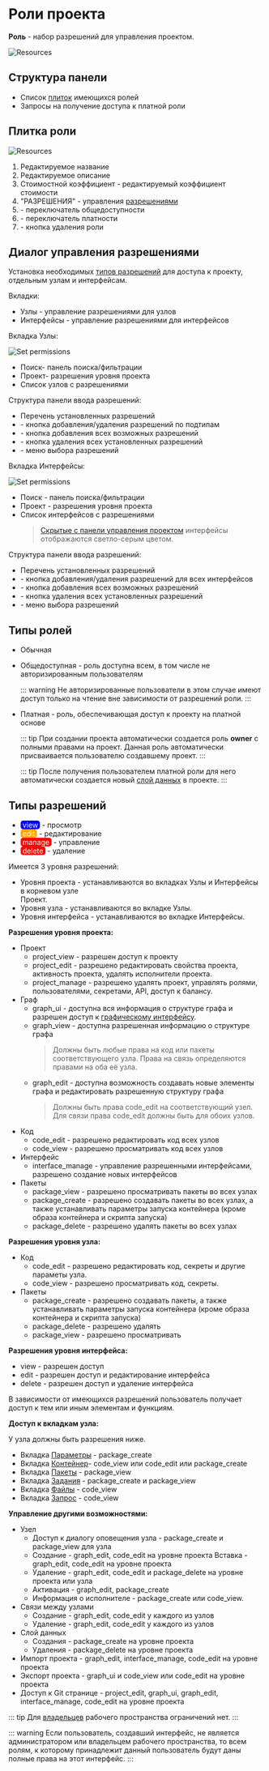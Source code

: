 # Роли проекта

**Роль** - набор разрешений для управления проектом.

![Resources](/images/common/permissions_roles.png)

## Структyра панели

- Список [плиток](#плитка-роли) имеющихся ролей
- <span class="iconify-inline" data-icon="mdi:account-alert"/> Запросы на получение доступа к платной роли

## Плитка роли

![Resources](/images/common/permissions_role_panel.png)

1. Редактируемое название
2. Редактируемое описание
3. Стоимостной коэффициент - редактируемый коэффициент стоимости
4. <span class="iconify-inline" data-icon="mdi:shield-edit"></span> "РАЗРЕШЕНИЯ" - управления [разрешениями](#типы-разрешении)
5. <span class="iconify-inline" data-icon="mdi:eye"></span> - переключатель общедоступности
6. <span class="iconify-inline" data-icon="mdi:currency-usd"></span> - переключатель платности
7. <span class="iconify-inline" data-icon="mdi:delete"></span> - кнопка удаления роли

## Диалог управления разрешениями

Установка необходимых [типов разрешений](#типы-разрешении) для доступа к проекту, отдельным узлам и интерфейсам.

Вкладки:

- <span class="iconify-inline" data-icon="mdi:view-module"/> Узлы - управление разрешениями для узлов
- <span class="iconify-inline" data-icon="mdi:view-dashboard-edit"/>Интерфейсы - управление разрешениями для интерфейсов

Вкладка <span class="iconify-inline" data-icon="mdi:view-module"/> Узлы:

![Set permissions](/images/common/permissions_role_set_permissions.png)

- <span class="iconify-inline" data-icon="mdi:magnify"/> Поиск- панель поиска/фильтрации
- <span class="iconify-inline" data-icon="mdi:sitemap"/> Проект- разрешения уровня проекта
- Список узлов с разрешениями

Структура панели ввода разрешений:

- Перечень установленных разрешений
- <span class="iconify-inline" data-icon="mdi:code-tags-check"></span> - кнопка добавления/удаления разрешений по подтипам
- <span class="iconify-inline" data-icon="mdi:check-all"></span> - кнопка добавления всех возможных разрешений
- <span class="iconify-inline" data-icon="mdi:close-circle"></span> - кнопка удаления всех установленных разрешений
- <span class="iconify-inline" data-icon="mdi:menu-down"></span> - меню выбора разрешений


Вкладка <span class="iconify-inline" data-icon="mdi:view-dashboard-edit"/>Интерфейсы:

![Set permissions](/images/common/permissions_role_set_permissions_interface.png)

- <span class="iconify-inline" data-icon="mdi:magnify"/> Поиск - панель поиска/фильтрации
- <span class="iconify-inline" data-icon="mdi:sitemap"/> Проект - разрешения уровня проекта
- Список интерфейсов с разрешениями
  > [Cкрытые с панели управления проектом][3] интерфейсы отображаются светло-серым цветом.

Структура панели ввода разрешений:

- Перечень установленных разрешений
- <span class="iconify-inline" data-icon="mdi:code-tags-check"></span> - кнопка добавления/удаления разрешений для всех интерфейсов
- <span class="iconify-inline" data-icon="mdi:check-all"></span> - кнопка добавления всех возможных разрешений
- <span class="iconify-inline" data-icon="mdi:close-circle"></span> - кнопка удаления всех установленных разрешений
- <span class="iconify-inline" data-icon="mdi:menu-down"></span> - меню выбора разрешений

## Типы ролей

- Обычная
- Общедоступная - роль доступна всем, в том числе не авторизированным пользователям

  ::: warning <span class="iconify" data-icon="emojione-v1:warning" style="color: #e7c000; font-size: 24px;"></span>
  Не авторизированные пользователи в этом случае имеют доступ только на чтение вне зависимости от разрешений роли.
  :::

- Платная - роль, обеспечивающая доступ к проекту на платной основе

  ::: tip <span class="iconify" data-icon="mdi:information" style="color: #42b983; font-size: 24px;"></span>
  При создании проекта автоматически создается роль **owner** с полными правами на проект. Данная роль автоматически присваивается пользователю создавшему проект.
  :::

  ::: tip <span class="iconify" data-icon="mdi:information" style="color: #42b983; font-size: 24px;"></span>
  После получения пользователем платной роли для него автоматически создается новый [слой данных][1] в проекте.
  :::

## Типы разрешений

- <span style="background-color: blue; color: white; border-radius: 5px;">&nbsp;view&nbsp;</span> - просмотр
- <span style="background-color: orange; color: white; border-radius: 5px;">&nbsp;edit&nbsp;</span> - редактирование
- <span style="background-color: red; color: white; border-radius: 5px;">&nbsp;manage&nbsp;</span> - управление
- <span style="background-color: red; color: white; border-radius: 5px;">&nbsp;delete&nbsp;</span> - удаление


Имеется 3 уровня разрешений:

- Уровня проекта  - устанавливаются во вкладках <span class="iconify-inline" data-icon="mdi:view-module"/> Узлы и <span class="iconify-inline" data-icon="mdi:view-dashboard-edit"/>Интерфейсы в корневом узле <div><span class="iconify-inline" data-icon="mdi:sitemap"/> Проект.</div>
- Уровня узла - устанавливаются во вкладке <span class="iconify-inline" data-icon="mdi:view-module"/> Узлы.
- Уровня интерфейса - устанавливаются во вкладке <span class="iconify-inline" data-icon="mdi:view-dashboard-edit"/> Интерфейсы.

<b>Разрешения уровня проекта:</b>

- Проект
  - project_view - разрешен доступ к проекту
  - project_edit - разрешено редактировать свойства проекта, активность проекта, удалять исполнители проекта.
  - project_manage - разрешено удалять проект, управлять ролями, пользователями, секретами, API, доступ к балансу.
- Граф
  - graph_ui   - доступна вся информация о структуре графа и разрешен доступ к [графическому интерфейсу][2].
  - graph_view - доступна разрешенная информацию о структуре графа
    > Должны быть любые права на код или пакеты соответствующего узла. Права на связь определяются правами на оба её узла.
  - graph_edit - доступна возможность создавать новые элементы графа и редактировать разрешенную структуру графа
    > Должны быть права code_edit на соответствующий узел. Для связи правa code_edit должны быть для обоих узлов.
- Код
  - code_edit - разрешено редактировать код всех узлов
  - code_view - разрешено просматривать код всех узлов
- Интерфейс
  - interface_manage - управление разрешенными интерфейсами, разрешено создание новых интерфейсов
- Пакеты
  - package_view - разрешено просматривать пакеты во всех узлах
  - package_create - разрешено создавать пакеты во всех узлах, а также устанавливать параметры запуска контейнера (кроме образа контейнера и скрипта запуска)
  - package_delete - разрешено удалять пакеты во всех узлах

<b>Разрешения уровня узла:</b>

- Код
  - code_edit - разрешено редактировать код, секреты и другие параметы узла.
  - code_view - разрешено просматривать код, секреты.
- Пакеты
  - package_create - разрешено создавать пакеты, а также устанавливать параметры запуска контейнера (кроме образа контейнера и скрипта запуска)
  - package_delete - разрешено удалять
  - package_view - разрешено просматривать

<b>Разрешения уровня интерфейса:</b>

 - view - разрешен доступ
 - edit - разрешен доступ и редактирование интерфейса
 - delete - разрешен доступ и удаление интерфейса

В зависимости от имеющихся разрешений пользователь получает доступ к тем или иным элементам и функциям.

<b>Доступ к вкладкам узла:</b>

У узла должны быть разрешения ниже.

- Вкладка [Параметры][4] - package_create
- Вкладка [Контейнер][5]- сode_view или code_edit или package_create
- Вкладка [Пакеты][6] - package_view
- Вкладка [Задания][7] - package_create и package_view
- Вкладка [Файлы][8] - сode_view
- Вкладка [Запрос][9] - сode_view


<b>Управление другими возможностями:</b>

- Узел
  - Доступ к диалогу оповещения узла - package_create и package_view для узла 
  - Создание - graph_edit, code_edit на уровне проекта
    Вставка  - graph_edit, code_edit на уровне проекта
  - Удаление - graph_edit, code_edit и package_delete на уровне проекта или узла
  - Активация - graph_edit, package_create
  - Информация о исполнителе - package_create или code_view.
- Связи между узлами
  - Создание - graph_edit, code_edit у каждого из узлов
  - Удаление - graph_edit, code_edit у каждого из узлов
- Слой данных
  - Создания - package_create на уровне проекта
  - Удаления - package_delete на уровне проекта
- Импорт проекта - graph_edit, interface_manage, code_edit на уровне проекта
- Экспорт проекта - graph_ui и code_view или code_edit на уровне проекта
- Доступ к Git странице - project_edit, graph_ui, graph_edit, interface_manage, code_edit на уровне проекта

::: tip <span class="iconify" data-icon="mdi:information" style="color: #42b983; font-size: 24px;"></span>
Для [владельцев][10] рабочего пространства ограничений нет.
:::

::: warning <span class="iconify" data-icon="emojione-v1:warning" style="color: #e7c000; font-size: 24px;"></span>
Если пользователь, создавший интерфейс, не является администратором или владельцем рабочего пространства, то всем ролям, к которому принадлежит данный пользователь будут даны полные права на этот интерфейс.
:::


[1]: ./project.md#слои-данных
[2]: ./project.md#граф
[3]: ./interface.md#плитка-интерфеиса
[4]: ./nodes.md#параметры
[5]: ./nodes.md#контеинер
[6]: ./nodes.md#пакеты
[7]: ./nodes.md#задания
[8]: ./nodes.md#фаилы
[9]: ./nodes.md#запрос
[10]: ./workspace.html#участники


